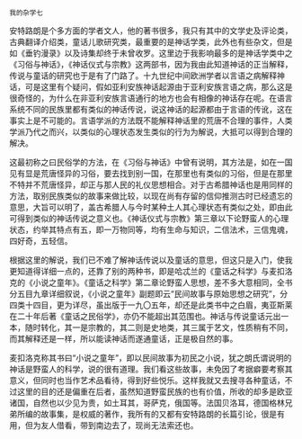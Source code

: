     我的杂学七 

   安特路朗是个多方面的学者文人，他的著书很多，我只有其中的文学史及评论类，古典翻译介绍类，童话儿歌研究类，最重要的是神话学类，此外也有些杂文，但是如《垂钓漫录》以及诗集却终于未曾收罗。这里边于我影响最多的是神话学类中之《习俗与神话》，《神话仪式与宗教》这两部书，因为我由此知道神话的正当解释，传说与童话的研究也于是有了门路了。十九世纪中间欧洲学者以言语之病解释神话，可是这里有个疑问，假如亚利安族神话起源由于亚利安族言语之病，那么这是很奇怪的，为什么在非亚利安族言语通行的地方也会有相像的神话存在呢。在语言系统不同的民族里都有类似的神话传说，说这神话的起源都由于言语的传讹，这在事实上是不可能的。言语学派的方法既不能解释神话里的荒唐不合理的事件，人类学派乃代之而兴，以类似的心理状态发生类似的行为为解说，大抵可以得到合理的解决。

   这最初称之曰民俗学的方法，在《习俗与神话》中曾有说明，其方法是，如在一国见有显是荒唐怪异的习俗，要去找到别一国，在那里也有类似的习俗，但是在那里不特并不荒唐怪异，却正与那人民的礼仪思想相合。对于古希腊神话也是用同样的方法，取别民族类似的故事来做比较，以现在尚有存留的信仰推测古时已经遗忘的意思，大旨可以明了，盖古希腊人与今时某种土人其心理状态有类似之处，即由此可得到类似的神话传说之意义也。《神话仪式与宗教》第三章以下论野蛮人的心理状态，约举其特点有五，即一万物同等，均有生命与知识，二信法术，三信鬼魂，四好奇，五轻信。

   根据这里的解说，我们已不难了解神话传说以及童话的意思，但这只是入门，使我更知道得详细一点的，还靠了别的两种书，即是哈忒兰的《童话之科学》与麦扣洛克的《小说之童年》。《童话之科学》第二章论野蛮人思想，差不多大意相同，全书分五目九章详细叙说，《小说之童年》副题即云“民间故事与原始思想之研究”，分四类十四目，更为详尽，虽出版于一九〇五年，却还是此类书中之白眉，夷亚斯莱在二十年后著《童话之民俗学》，亦仍不能超出其范围也。神话与传说童话元出一本，随时转化，其一是宗教的，其二则是史地类，其三属于艺文，性质稍有不同，而其解释还是一样，所以能读神话而遂通童话，正是极自然的事。

   麦扣洛克称其书曰“小说之童年”，即以民间故事为初民之小说，犹之朗氏谓说明的神话是野蛮人的科学，说的很有道理。我们看这些故事，未免因了考据癖要考察其意义，但同时也当作艺术品看待，得到好些悦乐。这样我就又去搜寻各种童话，不过这里的目的还是偏重在后者，虽然知道野蛮民族的也有价值，所收的却多是欧亚诸国，自然也以少见为贵，如土耳其，哥萨克，俄国等。法国贝洛耳，德国格林兄弟所编的故事集，是权威的著作，我所有的又都有安特路朗的长篇引论，很是有用，但为友人借看，带到南边去了，现尚无法索还也。

